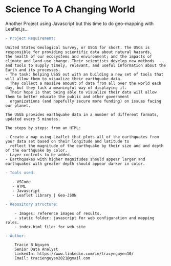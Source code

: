 # Science To A Changing World

Another Project using Javascript but this time to do geo-mapping with Leaflet.js...

```diff
- Project Requirement:
```

    United States Geological Survey, or USGS for short. The USGS is responsible for providing scientific data about natural hazards, 
    the health of our ecosystems and environment; and the impacts of climate and land-use change. Their scientists develop new methods 
    and tools to supply timely, relevant, and useful information about the Earth and its processes. 
    - The task: helping USGS out with an building a new set of tools that will allow them to visualize their earthquake data. 
      They collect a massive amount of data from all over the world each day, but they lack a meaningful way of displaying it. 
      Their hope is that being able to visualize their data will allow them to better educate the public and other government 
      organizations (and hopefully secure more funding) on issues facing our planet.
    
    The USGS provides earthquake data in a number of different formats, updated every 5 minutes.
    
    The steps by steps: from an HTML: 
    
    - Create a map using Leaflet that plots all of the earthquakes from your data set based on their longitude and latitude to
      reflect the magnitude of the earthquake by their size and and depth of the earthquake by color.
    - Layer controls to be added.
    - Earthquakes with higher magnitudes should appear larger and earthquakes with greater depth should appear darker in color.
    
    
```diff
- Tools used: 
```

       - VSCode
       - HTML
       - Javascript
       - Leaflet library | Geo-JSON
       
```diff
- Repository structure:
```

        - Images: reference images of results.
        - static folder: javascript for web configuration and mapping roles.
        - index.html file: for web site
        
```diff
- Author:
```

        Tracie B Nguyen
        Senior Data Analyst
        LinkedIn: https://www.linkedin.com/in/tracynguyen10/
        Email: tracienguyen2021@gmail.com
